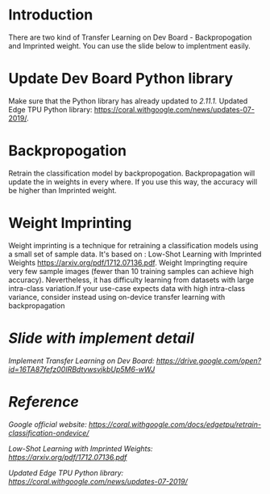 # Introduction
There are two kind of Transfer Learning on Dev Board - Backpropogation and Imprinted weight.
You can use the slide below to implentment easily.

# Update Dev Board Python library
Make sure that the Python library has already updated to *2.11.1.*
Updated Edge TPU Python library: https://coral.withgoogle.com/news/updates-07-2019/.

# Backpropogation
Retrain the classification model by backpropogation.
Backpropagation will update the in weights in every where.
If you use this way, the accuracy will be higher than Imprinted weight.

# Weight Imprinting
Weight imprinting is a technique for retraining a classification models using a small set of sample data.
It's based on : Low-Shot Learning with Imprinted Weights https://arxiv.org/pdf/1712.07136.pdf.
Weight Impringting require very few sample images (fewer than 10 training samples can achieve high accuracy).
Nevertheless, it has difficulty learning from datasets with large intra-class variation.If your use-case expects data with high intra-class variance, consider instead using on-device transfer learning with backpropagation

# *Slide with implement detail*
*Implement Transfer Learning on Dev Board:
https://drive.google.com/open?id=16TA87fefz00IRBdtywsvjkbUp5M6-wWJ*

# *Reference*
*Google official website:*
*https://coral.withgoogle.com/docs/edgetpu/retrain-classification-ondevice/*

*Low-Shot Learning with Imprinted Weights:*
*https://arxiv.org/pdf/1712.07136.pdf*

*Updated Edge TPU Python library:*
*https://coral.withgoogle.com/news/updates-07-2019/*

